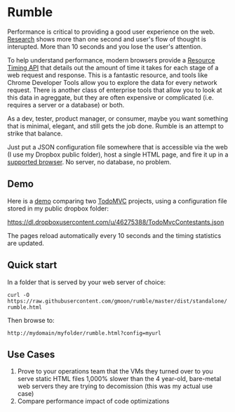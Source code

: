 # Rumble
Performance is critical to providing a good user experience on the web.  [Research](http://www.nngroup.com/articles/response-times-3-important-limits/) shows more than one second and user's flow of thought is interupted.  More than 10 seconds and you lose the user's attention.  

To help understand performance, modern browsers provide a [Resource Timing API](http://www.w3.org/TR/resource-timing/) that details out the amount of time it takes for each stage of a web request and response.  This is a fantastic resource, and tools like Chrome Developer Tools allow you to explore the data for every network request.  There is another class of enterprise tools that allow you to look at this data in agreggate, but they are often expensive or complicated (i.e. requires a server or a database) or both.

As a dev, tester, product manager, or consumer, maybe you want something that is minimal, elegant, and still gets the job done.  Rumble is an attempt to strike that balance.

Just put a JSON configuration file somewhere that is accessible via the web (I use my Dropbox public folder), host a single HTML page, and fire it up in a [supported browser](http://caniuse.com/#feat=resource-timing).  No server, no database, no problem.

## Demo
Here is a [demo](http://gmoon.github.io/rumble/rumble.html?config=https://dl.dropboxusercontent.com/u/46275388/TodoMvcContestants.json) comparing two [TodoMVC](http://todomvc.com/) projects, using a configuration file stored in my public dropbox folder:

https://dl.dropboxusercontent.com/u/46275388/TodoMvcContestants.json

The pages reload automatically every 10 seconds and the timing statistics are updated.

## Quick start
In a folder that is served by your web server of choice:

```curl -O https://raw.githubusercontent.com/gmoon/rumble/master/dist/standalone/rumble.html```

Then browse to:

```
http://mydomain/myfolder/rumble.html?config=myurl
```

## Use Cases
1. Prove to your operations team that the VMs they turned over to you serve static HTML files 1,000% slower than the 4 year-old, bare-metal web servers they are trying to decomission (this was my actual use case)
1. Compare performance impact of code optimizations
